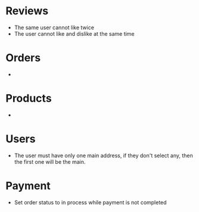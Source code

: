 # Reviews

- The same user cannot like twice
- The user cannot like and dislike at the same time

# Orders

-

# Products

-

# Users

- The user must have only one main address, if they don't select any, then the first one will be the main.


# Payment

- Set order status to in process while payment is not completed
